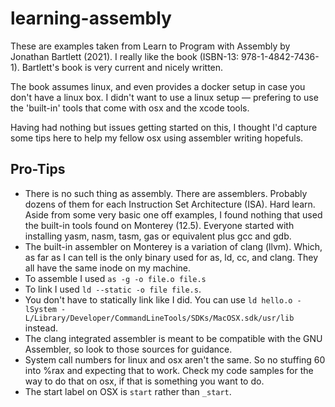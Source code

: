 # learning-assembly
These are examples taken from Learn to Program with Assembly by Jonathan Bartlett (2021).  I really like the book (ISBN-13: 978-1-4842-7436-1).  Bartlett's book is very current and nicely written.

The book assumes linux, and even provides a docker setup in case you don't have a linux box.  I didn't want to use a linux setup — prefering to use the 'built-in' tools that come with osx and the xcode tools.

Having had nothing but issues getting started on this, I thought I'd capture some tips here to help my fellow osx using assembler writing hopefuls.

## Pro-Tips
- There is no such thing as assembly.  There are assemblers.  Probably dozens of them for each Instruction Set Architecture (ISA).  Hard learn.  Aside from some very basic one off examples, I found nothing that used the built-in tools found on Monterey (12.5).  Everyone started with installing yasm, nasm, tasm, gas or equivalent plus gcc and gdb.
- The built-in assembler on Monterey is a variation of clang (llvm).  Which, as far as I can tell is the only binary used for as, ld, cc, and clang.  They all have the same inode on my machine.
- To assemble I used `as -g -o file.o file.s`
- To link I used `ld --static -o file file.s`.
- You don't have to statically link like I did.  You can use `ld hello.o -lSystem -L/Library/Developer/CommandLineTools/SDKs/MacOSX.sdk/usr/lib` instead.
- The clang integrated assembler is meant to be compatible with the GNU Assembler, so look to those sources for guidance.
- System call numbers for linux and osx aren't the same.  So no stuffing 60 into %rax and expecting that to work.  Check my code samples for the way to do that on osx, if that is something you want to do.
- The start label on OSX is `start` rather than `_start`.
